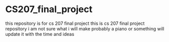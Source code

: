 # CS207_final_project
this repository is for cs 207 final project 
 this is cs 207 final project repository
 i am not sure what i will make probably a piano or something
 will update it with the time and ideas
